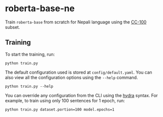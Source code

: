 # roberta-base-ne

Train `roberta-base` from scratch for Nepali language using the [CC-100](http://data.statmt.org/cc-100/) subset.

## Training
To start the training, run:
```shell
python train.py
```

The default configuration used is stored at `config/default.yaml`. You can also view all the configuration options using the `--help` command.
```shell
python train.py --help
```

You can override any configuration from the CLI using the [hydra](https://hydra.cc/docs/intro) syntax. For example, to train using only 100 sentences for 1 epoch, run:
```shell
python train.py dataset.portion=100 model.epochs=1
```